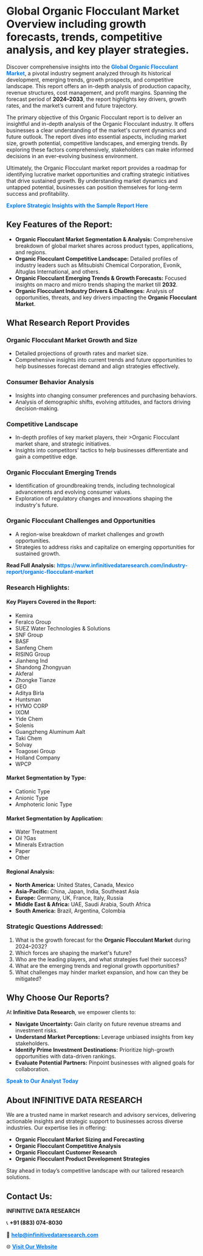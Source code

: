 <h1>Global Organic Flocculant Market Overview including growth forecasts, trends, competitive analysis, and key player strategies.</h1>
<p>
Discover comprehensive insights into the 
<a href="https://www.infinitivedataresearch.com/industry-report/organic-flocculant-market" rel="dofollow" style="color: #007BFF; text-decoration: none;"><strong>Global Organic Flocculant Market</strong></a>, a pivotal industry segment analyzed through its historical development, emerging trends, growth prospects, and competitive landscape. This report offers an in-depth analysis of production capacity, revenue structures, cost management, and profit margins. Spanning the forecast period of <strong>2024–2033</strong>, the report highlights key drivers, growth rates, and the market’s current and future trajectory.
</p>
<p>
The primary objective of this Organic Flocculant report is to deliver an insightful and in-depth analysis of the Organic Flocculant industry. It offers businesses a clear understanding of the market's current dynamics and future outlook. The report dives into essential aspects, including market size, growth potential, competitive landscapes, and emerging trends. By exploring these factors comprehensively, stakeholders can make informed decisions in an ever-evolving business environment.
</p>
<p>
Ultimately, the Organic Flocculant market report provides a roadmap for identifying lucrative market opportunities and crafting strategic initiatives that drive sustained growth. By understanding market dynamics and untapped potential, businesses can position themselves for long-term success and profitability.
</p>
<p>
<a href="https://www.infinitivedataresearch.com/request-sample/reportId=105975" style="color: #007BFF; text-decoration: none;"><strong>Explore Strategic Insights with the Sample Report Here</strong></a>
</p>

<h2>Key Features of the Report:</h2>
<ul>
<li><strong>Organic Flocculant Market Segmentation & Analysis:</strong> Comprehensive breakdown of global market shares across product types, applications, and regions.</li>
<li><strong>Organic Flocculant Competitive Landscape:</strong> Detailed profiles of industry leaders such as Mitsubishi Chemical Corporation, Evonik, Altuglas International, and others.</li>
<li><strong>Organic Flocculant Emerging Trends & Growth Forecasts:</strong> Focused insights on macro and micro trends shaping the market till <strong>2032</strong>.</li>
<li><strong>Organic Flocculant Industry Drivers & Challenges:</strong> Analysis of opportunities, threats, and key drivers impacting the <strong>Organic Flocculant Market</strong>.</li>
</ul>

<h2>What Research Report Provides</h2>
<h3>Organic Flocculant Market Growth and Size</h3>
<ul>
<li>Detailed projections of growth rates and market size.</li>
<li>Comprehensive insights into current trends and future opportunities to help businesses forecast demand and align strategies effectively.</li>
</ul>

<h3>Consumer Behavior Analysis</h3>
<ul>
<li>Insights into changing consumer preferences and purchasing behaviors.</li>
<li>Analysis of demographic shifts, evolving attitudes, and factors driving decision-making.</li>
</ul>

<h3>Competitive Landscape</h3>
<ul>
<li>In-depth profiles of key market players, their >Organic Flocculant market share, and strategic initiatives.</li>
<li>Insights into competitors' tactics to help businesses differentiate and gain a competitive edge.</li>
</ul>

<h3>Organic Flocculant Emerging Trends</h3>
<ul>
<li>Identification of groundbreaking trends, including technological advancements and evolving consumer values.</li>
<li>Exploration of regulatory changes and innovations shaping the industry's future.</li>
</ul>

<h3>Organic Flocculant Challenges and Opportunities</h3>
<ul>
<li>A region-wise breakdown of market challenges and growth opportunities.</li>
<li>Strategies to address risks and capitalize on emerging opportunities for sustained growth.</li>
</ul>
<p><strong>Read Full Analysis:</strong> <a href="https://www.infinitivedataresearch.com/industry-report/organic-flocculant-market" rel="dofollow" style="color: #007BFF; text-decoration: none;"><strong>https://www.infinitivedataresearch.com/industry-report/organic-flocculant-market</strong></a></p>
<h3>Research Highlights:</h3>
<h4>Key Players Covered in the Report:</h4>
<ul><li>Kemira</li><li>Feralco Group</li><li>SUEZ Water Technologies &amp; Solutions</li><li>SNF Group</li><li>BASF</li><li>Sanfeng Chem</li><li>RISING Group</li><li>Jianheng Ind</li><li>Shandong Zhongyuan</li><li>Akferal</li><li>Zhongke Tianze</li><li>GEO</li><li>Aditya Birla</li><li>Huntsman</li><li>HYMO CORP</li><li>IXOM</li><li>Yide Chem</li><li>Solenis</li><li>Guangzheng Aluminum Aalt</li><li>Taki Chem</li><li>Solvay</li><li>Toagosei Group</li><li>Holland Company</li><li>WPCP</li></ul>
<h4>Market Segmentation by Type:</h4>
<ul><li>Cationic Type</li><li>Anionic Type</li><li>Amphoteric Ionic Type</li></ul>
<h4>Market Segmentation by Application:</h4>
<ul><li>Water Treatment</li><li>Oil ?Gas</li><li>Minerals Extraction</li><li>Paper</li><li>Other</li></ul>

<h4>Regional Analysis:</h4>
<ul>
<li><strong>North America:</strong> United States, Canada, Mexico</li>
<li><strong>Asia-Pacific:</strong> China, Japan, India, Southeast Asia</li>
<li><strong>Europe:</strong> Germany, UK, France, Italy, Russia</li>
<li><strong>Middle East & Africa:</strong> UAE, Saudi Arabia, South Africa</li>
<li><strong>South America:</strong> Brazil, Argentina, Colombia</li>
</ul>

<h3>Strategic Questions Addressed:</h3>
<ol>
<li>What is the growth forecast for the <strong>Organic Flocculant Market</strong> during 2024–2032?</li>
<li>Which forces are shaping the market's future?</li>
<li>Who are the leading players, and what strategies fuel their success?</li>
<li>What are the emerging trends and regional growth opportunities?</li>
<li>What challenges may hinder market expansion, and how can they be mitigated?</li>
</ol>

<h2>Why Choose Our Reports?</h2>
<p>At <strong>Infinitive Data Research</strong>, we empower clients to:</p>
<ul>
<li><strong>Navigate Uncertainty:</strong> Gain clarity on future revenue streams and investment risks.</li>
<li><strong>Understand Market Perceptions:</strong> Leverage unbiased insights from key stakeholders.</li>
<li><strong>Identify Prime Investment Destinations:</strong> Prioritize high-growth opportunities with data-driven rankings.</li>
<li><strong>Evaluate Potential Partners:</strong> Pinpoint businesses with aligned goals for collaboration.</li>
</ul>
<p><a href="https://www.infinitivedataresearch.com/industry-report/organic-flocculant-market" rel="dofollow" style="color: #007BFF; text-decoration: none;"><strong>Speak to Our Analyst Today</strong></a></p>

<h2>About INFINITIVE DATA RESEARCH</h2>
<p>We are a trusted name in market research and advisory services, delivering actionable insights and strategic support to businesses across diverse industries. Our expertise lies in offering:</p>
<ul>
<li><strong>Organic Flocculant Market Sizing and Forecasting</strong></li>
<li><strong>Organic Flocculant Competitive Analysis</strong></li>
<li><strong>Organic Flocculant Customer Research</strong></li>
<li><strong>Organic Flocculant Product Development Strategies</strong></li>
</ul>
<p>Stay ahead in today’s competitive landscape with our tailored research solutions.</p>

<h2>Contact Us:</h2>
<p><strong>INFINITIVE DATA RESEARCH</strong></p>
<p>📞 <strong>+91 (883) 074-8030</strong></p>
<p>📧 <strong><a href="mailto:help@infinitivedataresearch.com" style="color: #007BFF;">help@infinitivedataresearch.com</a></strong></p>
<p>🌐 <strong><a href="https://www.infinitivedataresearch.com" rel="dofollow" style="color: #007BFF;">Visit Our Website</a></strong></p>